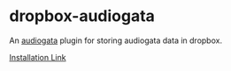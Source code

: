 # dropbox-audiogata

An [audiogata](https://github.com/InfoGata/audiogata) plugin for storing audiogata data in dropbox.

[Installation Link](https://www.audiogata.com/plugininstall?manifestUrl=https://cdn.jsdelivr.net/gh/InfoGata/dropbox-audiogata@latest/manifest.json)
